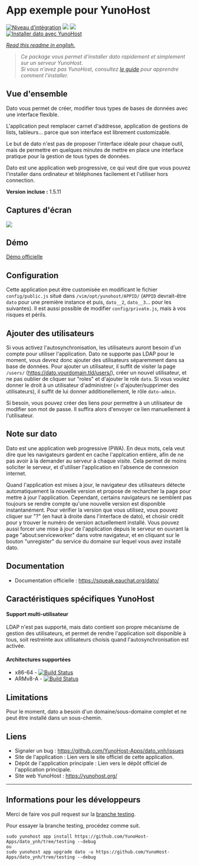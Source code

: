 # App exemple pour YunoHost

[![Niveau d'intégration](https://dash.yunohost.org/integration/dato.svg)](https://dash.yunohost.org/appci/app/dato) ![](https://ci-apps.yunohost.org/ci/badges/dato.status.svg) ![](https://ci-apps.yunohost.org/ci/badges/dato.maintain.svg)  
[![Installer dato avec YunoHost](https://install-app.yunohost.org/install-with-yunohost.svg)](https://install-app.yunohost.org/?app=dato)

*[Read this readme in english.](./README.md)*

> *Ce package vous permet d'installer dato rapidement et simplement sur un serveur YunoHost.  
Si vous n'avez pas YunoHost, consultez [le guide](https://yunohost.org/#/install) pour apprendre comment l'installer.*

## Vue d'ensemble

Dato vous permet de créer, modifier tous types de bases de données avec une interface flexible.

L'application peut remplacer carnet d'addresse, application de gestions de lists, tableurs... parce que son interface est librement customizable.

Le but de dato n'est pas de proposer l'interface idéale pour chaque outil, mais de permettre en quelques minutes de mettre en place une interface pratique pour la gestion de tous types de données.

Dato est une application web progressive, ce qui veut dire que vous pouvez l'installer dans ordinateur et téléphones facilement et l'utiliser hors connection.

**Version incluse :** 1.5.11


## Captures d'écran

![](https://squeak.eauchat.org/share/screenshots/dato.png)


## Démo

[Démo officielle](https://publicdato.eauchat.org/)


## Configuration

Cette application peut être customisée en modificant le fichier `config/public.js` situé dans `/vim/opt/yunohost/APPID/` (`APPID` devrait-être `dato` pour une première instance et puis, `dato__2`, `dato__3`... pour les suivantes).
Il est aussi possible de modifier `config/private.js`, mais à vos risques et périls.


## Ajouter des utilisateurs

Si vous activez l'autosynchronisation, les utilisateurs auront besoin d'un compte pour utiliser l'application. Dato ne supporte pas LDAP pour le moment, vous devrez donc ajouter des utilisateurs séparemment dans sa base de données.
Pour ajouter un utilisateur, il suffit de visiter la page `/users/` (https://dato.yourdomain.tld/users/), créer un nouvel utilisateur, et ne pas oublier de cliquer sur "roles" et d'ajouter le role `dato`.
Si vous voulez donner le droit à un utilisateur d'administrer (= d'ajouter/supprimer des utilisateurs), il suffit de lui donner additionellement, le rôle `dato-admin`.

Si besoin, vous pouvez créer des liens pour permettre à un utilisateur de modifier son mot de passe. Il suffira alors d'envoyer ce lien manuellement à l'utilisateur.


## Note sur dato

Dato est une application web progressive (PWA). En deux mots, cela veut dire que les navigateurs gardent en cache l'applcation entière, afin de ne pas avoir à la demander au serveur à chaque visite.
Cela permet de moins soliciter le serveur, et d'utiliser l'application en l'absence de connexion internet.

Quand l'application est mises à jour, le navigateur des utilisateurs détecte automatiquement la nouvelle version et propose de recharcher la page pour mettre à jour l'application. Cependant, certains navigateurs ne semblent pas toujours se rendre compte qu'une nouvelle version est disponible instantanément. Pour vérifier la version que vous utilisez, vous pouvez cliquer sur "?" (en haut à droite dans l'interface de dato), et choisir crédit pour y trouver le numéro de version actuellement installé.
Vous pouvez aussi forcer une mise à jour de l'application depuis le serveur en ouvrant la page "about:serviceworker" dans votre navigateur, et en cliquant sur le bouton "unregister" du service du domaine sur lequel vous avez installé dato.


## Documentation

 * Documentation officielle : https://squeak.eauchat.org/dato/


## Caractéristiques spécifiques YunoHost

#### Support multi-utilisateur

LDAP n'est pas supporté, mais dato contient son propre mécanisme de gestion des utilisateurs, et permet de rendre l'application soit disponible à tous, soit restreinte aux utilisateurs choisis quand l'autosynchronisation est activée.

#### Architectures supportées

* x86-64 - [![Build Status](https://ci-apps.yunohost.org/ci/logs/dato%20%28Apps%29.svg)](https://ci-apps.yunohost.org/ci/apps/dato/)
* ARMv8-A - [![Build Status](https://ci-apps-arm.yunohost.org/ci/logs/dato%20%28Apps%29.svg)](https://ci-apps-arm.yunohost.org/ci/apps/dato/)


## Limitations

Pour le moment, dato a besoin d'un domaine/sous-domaine complet et ne peut être installé dans un sous-chemin.


## Liens

 * Signaler un bug : https://github.com/YunoHost-Apps/dato_ynh/issues
 * Site de l'application : Lien vers le site officiel de cette application.
 * Dépôt de l'application principale : Lien vers le dépôt officiel de l'application principale.
 * Site web YunoHost : https://yunohost.org/

---

## Informations pour les développeurs

Merci de faire vos pull request sur la [branche testing](https://github.com/YunoHost-Apps/dato_ynh/tree/testing).

Pour essayer la branche testing, procédez comme suit.
```
sudo yunohost app install https://github.com/YunoHost-Apps/dato_ynh/tree/testing --debug
ou
sudo yunohost app upgrade dato -u https://github.com/YunoHost-Apps/dato_ynh/tree/testing --debug
```
